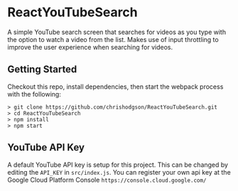 # ReactYouTubeSearch

A simple YouTube search screen that searches for videos as you type with the option to watch a video from the list. 
Makes use of input throttling to improve the user experience when searching for videos. 

## Getting Started

Checkout this repo, install dependencies, then start the webpack process with the following:

```
> git clone https://github.com/chrishodgson/ReactYouTubeSearch.git
> cd ReactYouTubeSearch
> npm install
> npm start
```

## YouTube API Key

A default YouTube API key is setup for this project. This can be changed by editing the `API_KEY` in `src/index.js`.
You can register your own api key at the Google Cloud Platform Console `https://console.cloud.google.com/` 
